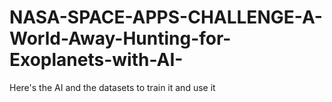 # NASA-SPACE-APPS-CHALLENGE-A-World-Away-Hunting-for-Exoplanets-with-AI-
Here's the AI and the datasets to train it and use it
